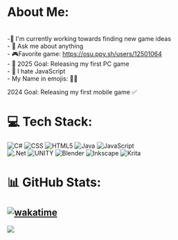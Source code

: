 # About Me:
<br>-🔭 I'm currently working towards finding new game ideas<br>- 💬 Ask me about anything<br>- 🎮Favorite game: https://osu.ppy.sh/users/12501064<br>- 🥅 2025 Goal: Releasing my first PC game<br>- 💫 I hate JavaScript<br>- My Name in emojis: 🍣🐱

2024 Goal: Releasing my first mobile game ✅
# 💻 Tech Stack:
![C#](https://img.shields.io/badge/c%23-%23239120.svg?style=flat&logo=c-sharp&logoColor=white) ![CSS](https://img.shields.io/badge/css3-%231572B6.svg?style=flat&logo=css3&logoColor=white) ![HTML5](https://img.shields.io/badge/html5-%23E34F26.svg?style=flat&logo=html5&logoColor=white) ![Java](https://img.shields.io/badge/java-%23ED8B00.svg?style=flat&logo=java&logoColor=white) ![JavaScript](https://img.shields.io/badge/javascript-%23323330.svg?style=flat&logo=javascript&logoColor=%23F7DF1E)<br> ![.Net](https://img.shields.io/badge/.NET-5C2D91?style=flat&logo=.net&logoColor=white) ![UNITY](https://img.shields.io/badge/Unity-%2320232a.svg?style=flat&logo=unity&logoColor=white) ![Blender](https://img.shields.io/badge/blender-%23F5792A.svg?style=flat&logo=blender&logoColor=white) ![Inkscape](https://img.shields.io/badge/Inkscape-e0e0e0?style=flat&logo=inkscape&logoColor=080A13) ![Krita](https://img.shields.io/badge/Krita-203759?style=flat&logo=krita&logoColor=EEF37B)
# 📊 GitHub Stats:
[![wakatime](https://wakatime.com/badge/user/0383befc-5b13-40bf-b77f-0aa2a3c9e18f.svg)](https://wakatime.com/@0383befc-5b13-40bf-b77f-0aa2a3c9e18f)
---
[![](https://visitcount.itsvg.in/api?id=Nathans-SushiCat&icon=2&color=10)](https://visitcount.itsvg.in)
<!-- Proudly created with GPRM ( https://gprm.itsvg.in ) -->
